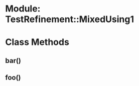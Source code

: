 # Module: TestRefinement::MixedUsing1
    



# Class Methods
## bar() [](#method-c-bar)
## foo() [](#method-c-foo)

